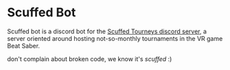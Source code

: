 # Scuffed Bot
Scuffed bot is a discord bot for the [Scuffed Tourneys discord server](https://discord.gg/4bF8JAGeB3), a server oriented around hosting not-so-monthly tournaments in the VR game Beat Saber.

don't complain about broken code, we know it's *scuffed* :)
